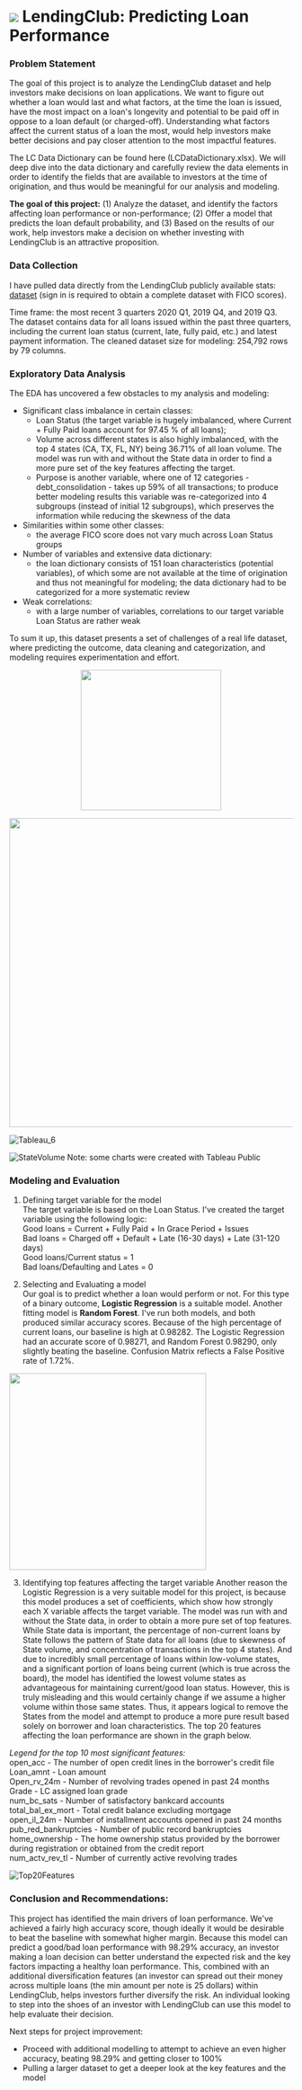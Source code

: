 # ![](https://ga-dash.s3.amazonaws.com/production/assets/logo-9f88ae6c9c3871690e33280fcf557f33.png) LendingClub: Predicting Loan Performance 

### Problem Statement

The goal of this project is to analyze the LendingClub dataset and help investors make decisions on loan applications. We want to figure out whether a loan would last and what factors, at the time the loan is issued, have the most impact on a loan's longevity and potential to be paid off in oppose to a loan default (or charged-off). Understanding what factors affect the current status of a loan the most, would help investors make better decisions and pay closer attention to the most impactful features.

The LC Data Dictionary can be found here (LCDataDictionary.xlsx). We will deep dive into the data dictionary and carefully review the data elements in order to identify the fields that are available to investors at the time of origination, and thus would be meaningful for our analysis and modeling.


**The goal of this project:** 
(1) Analyze the dataset, and identify the factors affecting loan performance or non-performance;
(2) Offer a model that predicts the loan default probability, and 
(3) Based on the results of our work, help investors make a decision on whether investing with LendingClub is an attractive proposition.

### Data Collection
I have pulled data directly from the LendingClub publicly available stats: [dataset](https://www.lendingclub.com/statistics/additional-statistics?) (sign in is required to obtain a complete dataset with FICO scores).

Time frame: the most recent 3 quarters 2020 Q1, 2019 Q4, and 2019 Q3. The dataset contains data for all loans issued within the past three quarters, including the current loan status (current, late, fully paid, etc.) and latest payment information. The cleaned dataset size for modeling: 254,792 rows by 79 columns.

### Exploratory Data Analysis
The EDA has uncovered a few obstacles to my analysis and modeling:<br>
- Significant class imbalance in certain classes: 
    - Loan Status (the target variable is hugely imbalanced, where Current + Fully Paid loans account  for 97.45 % of all loans); 
    - Volume across different states is also highly imbalanced, with the top 4 states (CA, TX, FL, NY) being 36.71% of all loan volume. The model was run with and without the State data in order to find a more pure set of the key features affecting the target.
    - Purpose is another variable, where one of 12 categories - debt_consolidation - takes up 59% of all transactions; to produce better modeling results this variable was re-categorized into 4 subgroups (instead of initial 12 subgroups), which preserves the information while reducing the skewness of the data 
- Similarities within some other classes: 
    - the average FICO score does not vary much across Loan Status groups
- Number of variables and extensive data dictionary: 
    - the loan dictionary consists of 151 loan characteristics (potential variables), of which some are not available at the time of origination and thus not meaningful for modeling; the data dictionary had to be categorized for a more systematic review
- Weak correlations: 
    - with a large number of variables, correlations to our target variable Loan Status are rather weak

To sum it up, this dataset presents a set of challenges of a real life dataset, where predicting the outcome, data cleaning and categorization, and modeling requires experimentation and effort.

<p align="center">
    <img src="Images/LoanStatus_byVolume.png" width="250">
</p>

<p align="center">
    <img src="Images/PurposeByVolume_histogram.png" width="550">
</p>

![Tableau_6](./Images/EDA_tableau_6.png)

![StateVolume](./Images/VolumeByState_tableau.png)
Note: some charts were created with Tableau Public

### Modeling and Evaluation
1) Defining target variable for the model <br>
The target variable is based on the Loan Status. I've created the target variable using the following logic:<br>
Good loans = Current + Fully Paid + In Grace Period + Issues <br>
Bad loans = Charged off + Default + Late (16-30 days) + Late (31-120 days)<br>
Good loans/Current status = 1<br>
Bad loans/Defaulting and Lates = 0<br>

2) Selecting and Evaluating a model <br>
Our goal is to predict whether a loan would perform or not. For this type of a binary outcome, **Logistic Regression** is a suitable model. Another fitting model is **Random Forest**. I've run both models, and both produced similar accuracy scores. Because of the high percentage of current loans, our baseline is high at 0.98282. The Logistic Regression had an accurate score of 0.98271, and Random Forest 0.98290, only slightly beating the baseline. Confusion Matrix reflects a False Positive rate of 1.72%.

<img src="Images/ConfusionMatrix.png" width="350">

3) Identifying top features affecting the target variable
Another reason the Logistic Regression is a very suitable model for this project, is because this model produces a set of coefficients, which show how strongly each X variable affects the target variable. The model was run with and without the State data, in order to obtain a more pure set of top features. While State data is important, the percentage of non-current loans by State follows the pattern of State data for all loans (due to skewness of State volume, and concentration of transactions in the top 4 states). And due to incredibly small percentage of loans within low-volume states, and a significant portion of loans being current (which is true across the board), the model has identified the lowest volume states as advantageous for maintaining current/good loan status. However, this is truly misleading and this would certainly change if we assume a higher volume within those same states. Thus, it appears logical to remove the States from the model and attempt to produce a more pure result based solely on borrower and loan characteristics. The top 20 features affecting the loan performance are shown in the graph below. 

*Legend for the top 10 most significant features:*<br>
open_acc - The number of open credit lines in the borrower's credit file <br>
Loan_amnt - Loan amount<br>
Open_rv_24m - Number of revolving trades opened in past 24 months<br>
Grade - LC assigned loan grade<br>
num_bc_sats - Number of satisfactory bankcard accounts<br>
total_bal_ex_mort - Total credit balance excluding mortgage<br>
open_il_24m - Number of installment accounts opened in past 24 months<br>
pub_red_bankruptcies - Number of public record bankruptcies<br>
home_ownership - The home ownership status provided by the borrower during registration or obtained from the credit report <br>
num_actv_rev_tl - Number of currently active revolving trades<br>

![Top20Features](./Images/Top20Features1.png)


### Conclusion and Recommendations:
This project has identified the main drivers of loan performance. We've achieved a fairly high accuracy score, though ideally it would be desirable to beat the baseline with somewhat higher margin. Because this model can predict a good/bad loan performance with 98.29% accuracy, an investor making a loan decision can better understand the expected risk and the key factors impacting a healthy loan performance. This, combined with an additional diversification features (an investor can spread out their money across multiple loans (the min amount per note is 25 dollars) within LendingClub, helps investors further diversify the risk. An individual looking to step into the shoes of an investor with LendingClub can use this model to help evaluate their decision. 

Next steps for project improvement: 
- Proceed with additional modelling to attempt to achieve an even higher accuracy, beating 98.29% and getting closer to 100%
- Pulling a larger dataset to get a deeper look at the key features and the model
